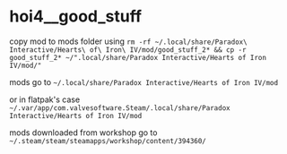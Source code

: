 # hoi4__good_stuff

copy mod to mods folder using `rm -rf ~/.local/share/Paradox\ Interactive/Hearts\ of\ Iron\ IV/mod/good_stuff_2* && cp -r good_stuff_2* ~/".local/share/Paradox Interactive/Hearts of Iron IV/mod/"`

mods go to `~/.local/share/Paradox Interactive/Hearts of Iron IV/mod`

or in flatpak's case `~/.var/app/com.valvesoftware.Steam/.local/share/Paradox Interactive/Hearts of Iron IV/mod`

mods downloaded from workshop go to `~/.steam/steam/steamapps/workshop/content/394360/`
